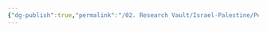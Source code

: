 ```yaml
---
{"dg-publish":true,"permalink":"/02. Research Vault/Israel-Palestine/People/Nayef Hawatmeh/","created":"2025-08-22T20:59:14.249-04:00","updated":"2025-08-22T21:00:24.653-04:00"}
---
```


